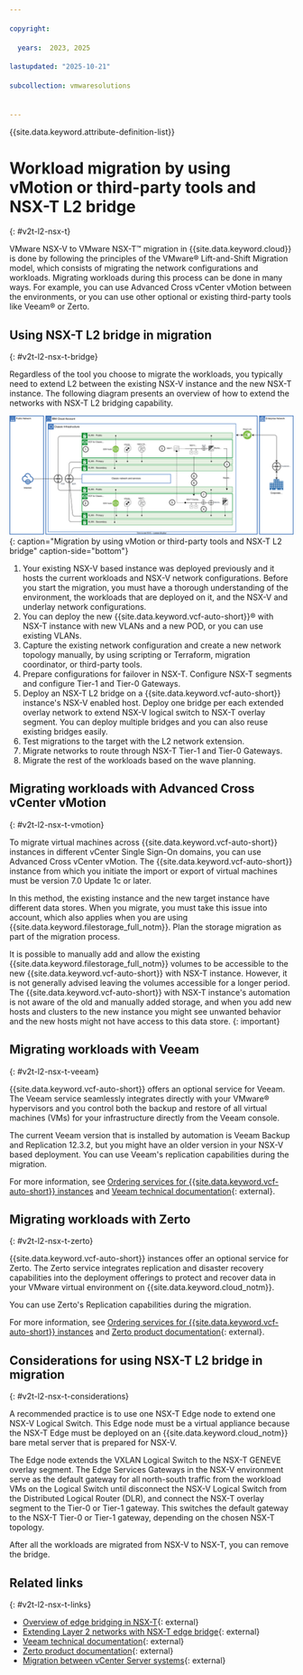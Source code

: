 ```yaml
---

copyright:

  years:  2023, 2025

lastupdated: "2025-10-21"

subcollection: vmwaresolutions


---
```


{{site.data.keyword.attribute-definition-list}}

# Workload migration by using vMotion or third-party tools and NSX-T L2 bridge
{: #v2t-l2-nsx-t}



VMware NSX-V to VMware NSX-T™ migration in {{site.data.keyword.cloud}} is done by following the principles of the VMware® Lift-and-Shift Migration model, which consists of migrating the network configurations and workloads. Migrating workloads during this process can be done in many ways. For example, you can use Advanced Cross vCenter vMotion between the environments, or you can use other optional or existing third-party tools like Veeam® or Zerto.

## Using NSX-T L2 bridge in migration
{: #v2t-l2-nsx-t-bridge}

Regardless of the tool you choose to migrate the workloads, you typically need to extend L2 between the existing NSX-V instance and the new NSX-T instance. The following diagram presents an overview of how to extend the networks with NSX-T L2 bridging capability.

![Migration by using vMotion or third-party tools and NSX-T L2 bridge](../../images/v2t-diagrams-l2-nsx-t.svg "No matter which migration method you choose, you typically need to extend L2 between the existing NSX-V and the new NSX-T instance. This shows how to extend the networks with NSX-T L2 bridging capability."){: caption="Migration by using vMotion or third-party tools and NSX-T L2 bridge" caption-side="bottom"}

1. Your existing NSX-V based instance was deployed previously and it hosts the current workloads and NSX-V network configurations. Before you start the migration, you must have a thorough understanding of the environment, the workloads that are deployed on it, and the NSX-V and underlay network configurations.
2. You can deploy the new {{site.data.keyword.vcf-auto-short}}® with NSX-T instance with new VLANs and a new POD, or you can use existing VLANs.
3. Capture the existing network configuration and create a new network topology manually, by using scripting or Terraform, migration coordinator, or third-party tools.
4. Prepare configurations for failover in NSX-T. Configure NSX-T segments and configure Tier-1 and Tier-0 Gateways.
5. Deploy an NSX-T L2 bridge on a {{site.data.keyword.vcf-auto-short}} instance's NSX-V enabled host. Deploy one bridge per each extended overlay network to extend NSX-V logical switch to NSX-T overlay segment. You can deploy multiple bridges and you can also reuse existing bridges easily.
6. Test migrations to the target with the L2 network extension.
7. Migrate networks to route through NSX-T Tier-1 and Tier-0 Gateways.
8. Migrate the rest of the workloads based on the wave planning.

## Migrating workloads with Advanced Cross vCenter vMotion
{: #v2t-l2-nsx-t-vmotion}

To migrate virtual machines across {{site.data.keyword.vcf-auto-short}} instances in different vCenter Single Sign-On domains, you can use Advanced Cross vCenter vMotion. Тhe {{site.data.keyword.vcf-auto-short}} instance from which you initiate the import or export of virtual machines must be version 7.0 Update 1c or later.

In this method, the existing instance and the new target instance have different data stores. When you migrate, you must take this issue into account, which also applies when you are using {{site.data.keyword.filestorage_full_notm}}. Plan the storage migration as part of the migration process.

It is possible to manually add and allow the existing {{site.data.keyword.filestorage_full_notm}} volumes to be accessible to the new {{site.data.keyword.vcf-auto-short}} with NSX-T instance. However, it is not generally advised leaving the volumes accessible for a longer period. The {{site.data.keyword.vcf-auto-short}} with NSX-T instance's automation is not aware of the old and manually added storage, and when you add new hosts and clusters to the new instance you might see unwanted behavior and the new hosts might not have access to this data store.
{: important}

## Migrating workloads with Veeam
{: #v2t-l2-nsx-t-veeam}

{{site.data.keyword.vcf-auto-short}} offers an optional service for Veeam. The Veeam service seamlessly integrates directly with your VMware® hypervisors and you control both the backup and restore of all virtual machines (VMs) for your infrastructure directly from the Veeam console.

The current Veeam version that is installed by automation is Veeam Backup and Replication 12.3.2, but you might have an older version in your NSX-V based deployment. You can use Veeam's replication capabilities during the migration.

For more information, see [Ordering services for {{site.data.keyword.vcf-auto-short}} instances](/docs/vmwaresolutions?topic=vmwaresolutions-vc_addingservices) and [Veeam technical documentation](https://helpcenter.veeam.com/?ad=in-text-link){: external}.

## Migrating workloads with Zerto
{: #v2t-l2-nsx-t-zerto}

{{site.data.keyword.vcf-auto-short}} instances offer an optional service for Zerto. The Zerto service integrates replication and disaster recovery capabilities into the deployment offerings to protect and recover data in your VMware virtual environment on {{site.data.keyword.cloud_notm}}.

You can use Zerto's Replication capabilities during the migration.

For more information, see [Ordering services for {{site.data.keyword.vcf-auto-short}} instances](/docs/vmwaresolutions?topic=vmwaresolutions-vc_addingservices) and [Zerto product documentation](https://help.zerto.com){: external}.

## Considerations for using NSX-T L2 bridge in migration
{: #v2t-l2-nsx-t-considerations}

A recommended practice is to use one NSX-T Edge node to extend one NSX-V Logical Switch. This Edge node must be a virtual appliance because the NSX-T Edge must be deployed on an {{site.data.keyword.cloud_notm}} bare metal server that is prepared for NSX-V.

The Edge node extends the VXLAN Logical Switch to the NSX-T GENEVE overlay segment. The Edge Services Gateways in the NSX-V environment serve as the default gateway for all north-south traffic from the workload VMs on the Logical Switch until disconnect the NSX-V Logical Switch from the Distributed Logical Router (DLR), and connect the NSX-T overlay segment to the Tier-0 or Tier-1 gateway. This switches the default gateway to the NSX-T Tier-0 or Tier-1 gateway, depending on the chosen NSX-T topology.

After all the workloads are migrated from NSX-V to NSX-T, you can remove the bridge.

## Related links
{: #v2t-l2-nsx-t-links}

* [Overview of edge bridging in NSX-T](https://techdocs.broadcom.com/us/en/vmware-cis/nsx/nsxt-dc/3-2/migration-guide/preparing-layer-2-bridging-for-lift-and-shift-migration/overview-of-edge-bridging-in-nsx-t-data-center.html){: external}
* [Extending Layer 2 networks with NSX-T edge bridge](https://techdocs.broadcom.com/us/en/vmware-cis/nsx/nsxt-dc/3-2/migration-guide/preparing-layer-2-bridging-for-lift-and-shift-migration/extending-layer-2-networks-with-nsx-t-edge-bridge.html){: external}
* [Veeam technical documentation](https://helpcenter.veeam.com/?ad=in-text-link){: external}
* [Zerto product documentation](https://help.zerto.com){: external}
* [Migration between vCenter Server systems](https://techdocs.broadcom.com/us/en/vmware-cis/vsphere/vsphere/7-0/vcenter-and-host-management-7-0/migrating-virtual-machines-host-management/migration-with-vmotion-host-management/vmotion-across-vcenter-server-systems-host-management.html){: external}
